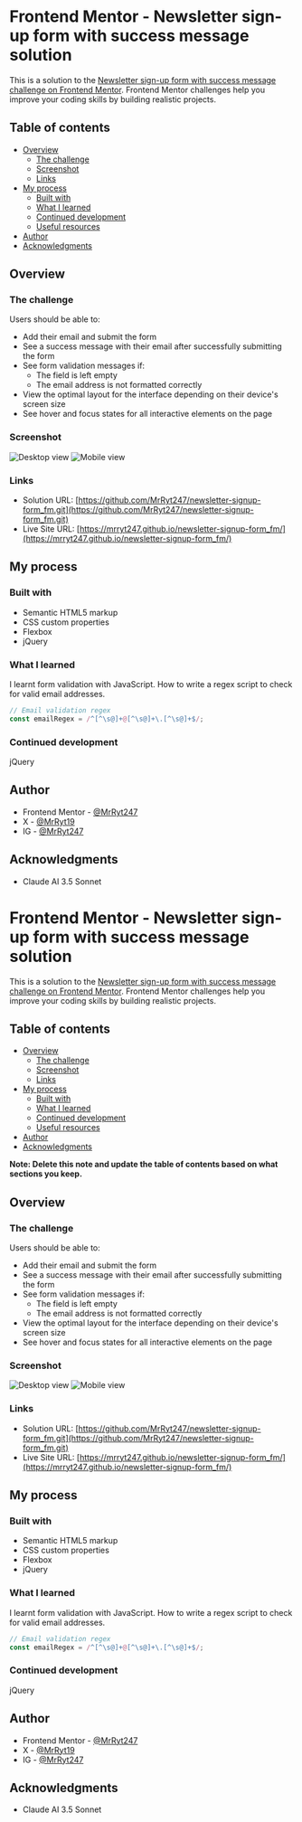 # Frontend Mentor - Newsletter sign-up form with success message solution

This is a solution to the [Newsletter sign-up form with success message challenge on Frontend Mentor](https://www.frontendmentor.io/challenges/newsletter-signup-form-with-success-message-3FC1AZbNrv). Frontend Mentor challenges help you improve your coding skills by building realistic projects.

## Table of contents

- [Overview](#overview)
  - [The challenge](#the-challenge)
  - [Screenshot](#screenshot)
  - [Links](#links)
- [My process](#my-process)
  - [Built with](#built-with)
  - [What I learned](#what-i-learned)
  - [Continued development](#continued-development)
  - [Useful resources](#useful-resources)
- [Author](#author)
- [Acknowledgments](#acknowledgments)

## Overview

### The challenge

Users should be able to:

- Add their email and submit the form
- See a success message with their email after successfully submitting the form
- See form validation messages if:
  - The field is left empty
  - The email address is not formatted correctly
- View the optimal layout for the interface depending on their device's screen size
- See hover and focus states for all interactive elements on the page

### Screenshot

![Desktop view](./design/desktop.jpeg)
![Mobile view](./design/mobile.jpeg)

### Links

- Solution URL: [https://github.com/MrRyt247/newsletter-signup-form_fm.git](https://github.com/MrRyt247/newsletter-signup-form_fm.git)
- Live Site URL: [https://mrryt247.github.io/newsletter-signup-form_fm/](https://mrryt247.github.io/newsletter-signup-form_fm/)

## My process

### Built with

- Semantic HTML5 markup
- CSS custom properties
- Flexbox
- jQuery

### What I learned

I learnt form validation with JavaScript. How to write a regex script to check for valid email addresses.

```js
// Email validation regex
const emailRegex = /^[^\s@]+@[^\s@]+\.[^\s@]+$/;
```

### Continued development

jQuery

## Author

- Frontend Mentor - [@MrRyt247](https://www.frontendmentor.io/profile/MrRyt247)
- X - [@MrRyt19](https://www.twitter.com/MrRyt19)
- IG - [@MrRyt247](https://www.instagram.com/mrryt247)

## Acknowledgments

- Claude AI 3.5 Sonnet

# Frontend Mentor - Newsletter sign-up form with success message solution

This is a solution to the [Newsletter sign-up form with success message challenge on Frontend Mentor](https://www.frontendmentor.io/challenges/newsletter-signup-form-with-success-message-3FC1AZbNrv). Frontend Mentor challenges help you improve your coding skills by building realistic projects.

## Table of contents

- [Overview](#overview)
  - [The challenge](#the-challenge)
  - [Screenshot](#screenshot)
  - [Links](#links)
- [My process](#my-process)
  - [Built with](#built-with)
  - [What I learned](#what-i-learned)
  - [Continued development](#continued-development)
  - [Useful resources](#useful-resources)
- [Author](#author)
- [Acknowledgments](#acknowledgments)

**Note: Delete this note and update the table of contents based on what sections you keep.**

## Overview

### The challenge

Users should be able to:

- Add their email and submit the form
- See a success message with their email after successfully submitting the form
- See form validation messages if:
  - The field is left empty
  - The email address is not formatted correctly
- View the optimal layout for the interface depending on their device's screen size
- See hover and focus states for all interactive elements on the page

### Screenshot

![Desktop view](./design/desktop.jpeg)
![Mobile view](./design/mobile.jpeg)

### Links

- Solution URL: [https://github.com/MrRyt247/newsletter-signup-form_fm.git](https://github.com/MrRyt247/newsletter-signup-form_fm.git)
- Live Site URL: [https://mrryt247.github.io/newsletter-signup-form_fm/](https://mrryt247.github.io/newsletter-signup-form_fm/)

## My process

### Built with

- Semantic HTML5 markup
- CSS custom properties
- Flexbox
- jQuery

### What I learned

I learnt form validation with JavaScript. How to write a regex script to check for valid email addresses.

```js
// Email validation regex
const emailRegex = /^[^\s@]+@[^\s@]+\.[^\s@]+$/;
```

### Continued development

jQuery

## Author

- Frontend Mentor - [@MrRyt247](https://www.frontendmentor.io/profile/MrRyt247)
- X - [@MrRyt19](https://www.twitter.com/MrRyt19)
- IG - [@MrRyt247](https://www.instagram.com/mrryt247)

## Acknowledgments

- Claude AI 3.5 Sonnet
